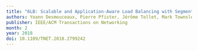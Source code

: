 ```yaml
---
title: "6LB: Scalable and Application-Aware Load Balancing with Segment Routing"
authors: Yoann Desmouceaux, Pierre Pfister, Jérôme Tollet, Mark Townsley and Thomas Clausen
publisher: IEEE/ACM Transactions on Networking
month: 2
year: 2018
doi: 10.1109/TNET.2018.2799242
---
```

